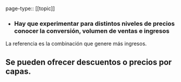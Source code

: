 page-type:: [[topic]]
- ### Hay que experimentar para distintos niveles de precios conocer la conversión, volumen de ventas e ingresos

La referencia es la combinación que genere más ingresos.

Se pueden ofrecer descuentos o precios por capas.
  - 


